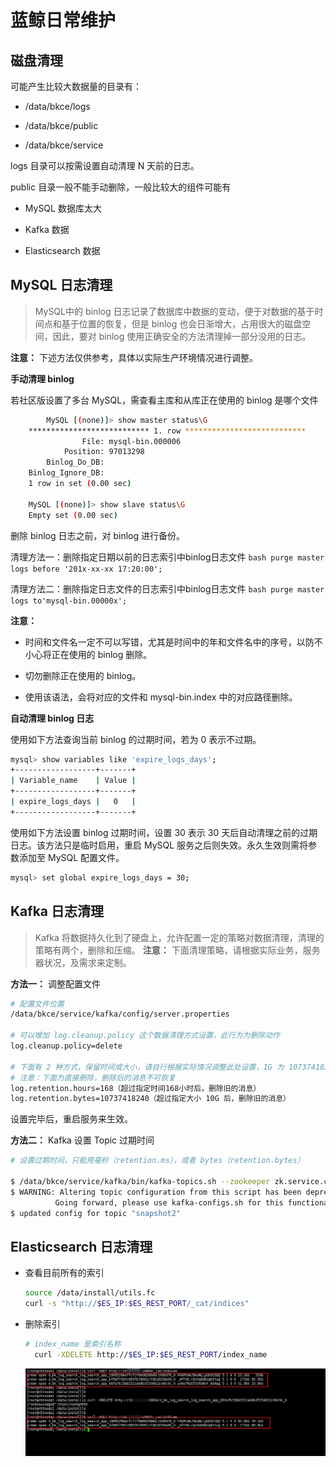 # 蓝鲸日常维护

## 磁盘清理

可能产生比较大数据量的目录有：

- /data/bkce/logs

- /data/bkce/public

- /data/bkce/service

logs 目录可以按需设置自动清理 N 天前的日志。

public 目录一般不能手动删除，一般比较大的组件可能有

- MySQL 数据库太大

- Kafka 数据

- Elasticsearch 数据

## MySQL 日志清理
> MySQL中的 binlog 日志记录了数据库中数据的变动，便于对数据的基于时间点和基于位置的恢复，但是 binlog 也会日渐增大，占用很大的磁盘空间，因此，要对 binlog 使用正确安全的方法清理掉一部分没用的日志。

**注意：** 下述方法仅供参考，具体以实际生产环境情况进行调整。

**手动清理 binlog**

若社区版设置了多台 MySQL，需查看主库和从库正在使用的 binlog 是哪个文件

```bash
        MySQL [(none)]> show master status\G
    *************************** 1. row ***************************
                File: mysql-bin.000006
            Position: 97013298
        Binlog_Do_DB:
    Binlog_Ignore_DB:
    1 row in set (0.00 sec)

    MySQL [(none)]> show slave status\G
    Empty set (0.00 sec)
```
删除 binlog 日志之前，对 binlog 进行备份。

清理方法一：删除指定日期以前的日志索引中binlog日志文件
    ```bash
    purge master logs before '201x-xx-xx 17:20:00';
    ```

清理方法二：删除指定日志文件的日志索引中binlog日志文件
    ```bash
    purge master logs to'mysql-bin.00000x';
    ```

**注意：**

- 时间和文件名一定不可以写错，尤其是时间中的年和文件名中的序号，以防不小心将正在使用的 binlog 删除。

- 切勿删除正在使用的 binlog。

- 使用该语法，会将对应的文件和 mysql-bin.index 中的对应路径删除。

**自动清理 binlog 日志**

使用如下方法查询当前 binlog 的过期时间，若为 0 表示不过期。

```bash
mysql> show variables like 'expire_logs_days';
+------------------+-------+
| Variable_name    | Value |
+------------------+-------+
| expire_logs_days |   0   |
+------------------+-------+
```
使用如下方法设置 binlog 过期时间，设置 30 表示 30 天后自动清理之前的过期日志。该方法只是临时启用，重启 MySQL 服务之后则失效。永久生效则需将参数添加至 MySQL 配置文件。

```bash
mysql> set global expire_logs_days = 30;
```
## Kafka 日志清理
> Kafka 将数据持久化到了硬盘上，允许配置一定的策略对数据清理，清理的策略有两个，删除和压缩。
**注意：** 下面清理策略，请根据实际业务，服务器状况，及需求来定制。

**方法一：** 调整配置文件
```bash
# 配置文件位置
/data/bkce/service/kafka/config/server.properties

# 可以增加 log.cleanup.policy 这个数据清理方式设置，此行为为删除动作
log.cleanup.policy=delete

# 下面有 2 种方式，保留时间或大小，请自行根据实际情况调整此处设置，1G 为 1073741824 。具体保留大小根据实际情况设置
# 注意：下面为直接删除，删除后的消息不可恢复
log.retention.hours=168（超过指定时间168小时后，删除旧的消息）
log.retention.bytes=10737418240（超过指定大小 10G 后，删除旧的消息）

```
设置完毕后，重启服务来生效。

**方法二：** Kafka 设置 Topic 过期时间

```bash
# 设置过期时间，只能用毫秒（retention.ms），或者 bytes（retention.bytes）

$ /data/bkce/service/kafka/bin/kafka-topics.sh --zookeeper zk.service.consul:2181/common_kafka --topic snapshot2 --alter --config retention.ms=17280000
$ WARNING: Altering topic configuration from this script has been deprecated and may be removed in future releases.
          Going forward, please use kafka-configs.sh for this functionality
$ updated config for topic "snapshot2"

```

## Elasticsearch 日志清理
- 查看目前所有的索引
    ```bash
    source /data/install/utils.fc  
    curl -s "http://$ES_IP:$ES_REST_PORT/_cat/indices"
    ```

- 删除索引
  ```bash
  # index_name 是索引名称
    curl -XDELETE http://$ES_IP:$ES_REST_PORT/index_name
  ```
    ![es索引](../../assets/bk_search_log.png)
